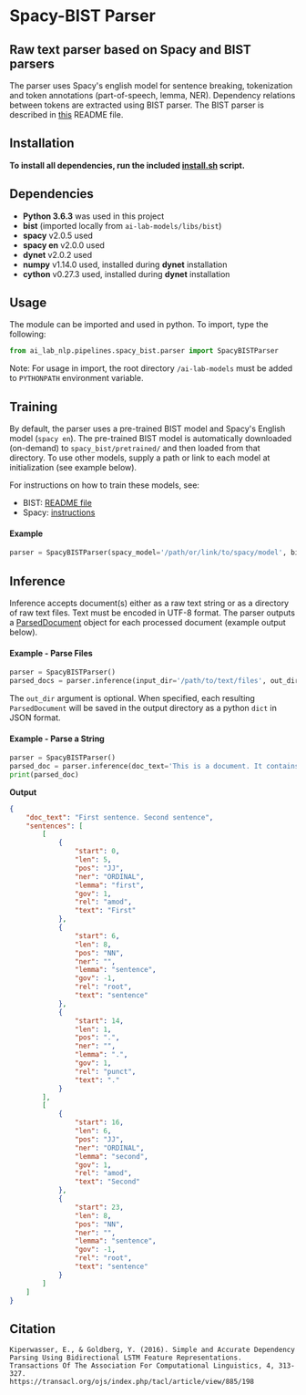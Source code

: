# Spacy-BIST Parser
## Raw text parser based on Spacy and BIST parsers

The parser uses Spacy's english model for sentence breaking, tokenization and token annotations (part-of-speech, lemma, NER).
Dependency relations between tokens are extracted using BIST parser.
The BIST parser is described in [this](../bist/README.md) README file.

## Installation
**To install all dependencies, run the included [install.sh](../spacy_bist/install.sh) script.**
    
## Dependencies
- **Python 3.6.3** was used in this project
- **bist** (imported locally from `ai-lab-models/libs/bist`)
- **spacy** v2.0.5 used
- **spacy en** v2.0.0 used
- **dynet** v2.0.2 used
- **numpy** v1.14.0 used, installed during **dynet** installation
- **cython** v0.27.3 used, installed during **dynet** installation

## Usage
The module can be imported and used in python. To import, type the following:
```python
from ai_lab_nlp.pipelines.spacy_bist.parser import SpacyBISTParser
```
Note: For usage in import, the root directory `/ai-lab-models` must be added to `PYTHONPATH` environment variable.

## Training
By default, the parser uses a pre-trained BIST model and Spacy's English model (`spacy en`).
The pre-trained BIST model is automatically downloaded (on-demand) to `spacy_bist/pretrained/` and then loaded from that directory. 
To use other models, supply a path or link to each model at initialization (see example below).

For instructions on how to train these models, see:
- BIST: [README file](../bist/README.md)
- Spacy: [instructions](https://spacy.io/usage/training)

#### Example
```python
parser = SpacyBISTParser(spacy_model='/path/or/link/to/spacy/model', bist_model='/path/to/bist/model')
```

## Inference
Inference accepts document(s) either as a raw text string or as a directory of raw text files. Text must be encoded in UTF-8 format.
The parser outputs a [ParsedDocument](../utils/parsed_document.py) object for each processed document (example output below).

#### Example - Parse Files
```python
parser = SpacyBISTParser()
parsed_docs = parser.inference(input_dir='/path/to/text/files', out_dir='/output/path')
```
The `out_dir` argument is optional. When specified, each resulting `ParsedDocument`
will be saved in the output directory as a python `dict` in JSON format.

#### Example - Parse a String
```python
parser = SpacyBISTParser()
parsed_doc = parser.inference(doc_text='This is a document. It contains two sentences.')
print(parsed_doc)
```

**Output**
```json
{
    "doc_text": "First sentence. Second sentence",
    "sentences": [
        [
            {
                "start": 0,
                "len": 5,
                "pos": "JJ",
                "ner": "ORDINAL",
                "lemma": "first",
                "gov": 1,
                "rel": "amod",
                "text": "First"
            },
            {
                "start": 6,
                "len": 8,
                "pos": "NN",
                "ner": "",
                "lemma": "sentence",
                "gov": -1,
                "rel": "root",
                "text": "sentence"
            },
            {
                "start": 14,
                "len": 1,
                "pos": ".",
                "ner": "",
                "lemma": ".",
                "gov": 1,
                "rel": "punct",
                "text": "."
            }
        ],
        [
            {
                "start": 16,
                "len": 6,
                "pos": "JJ",
                "ner": "ORDINAL",
                "lemma": "second",
                "gov": 1,
                "rel": "amod",
                "text": "Second"
            },
            {
                "start": 23,
                "len": 8,
                "pos": "NN",
                "ner": "",
                "lemma": "sentence",
                "gov": -1,
                "rel": "root",
                "text": "sentence"
            }
        ]
    ]
}
```


## Citation
```
Kiperwasser, E., & Goldberg, Y. (2016). Simple and Accurate Dependency Parsing Using Bidirectional LSTM Feature Representations. 
Transactions Of The Association For Computational Linguistics, 4, 313-327. 
https://transacl.org/ojs/index.php/tacl/article/view/885/198
```